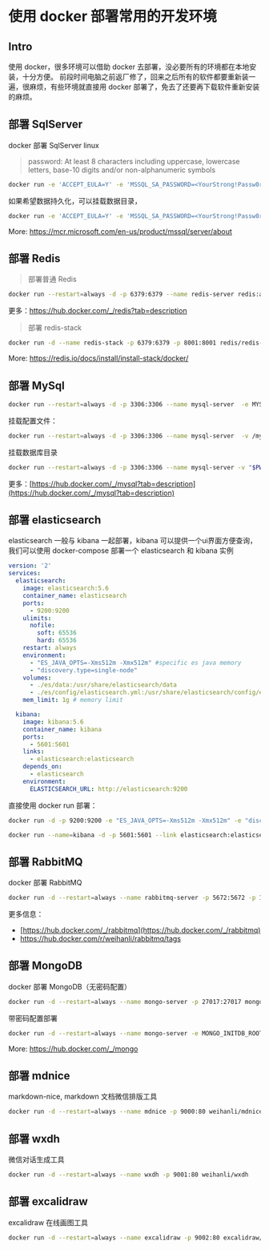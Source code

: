 # 使用 docker 部署常用的开发环境

## Intro

使用 docker，很多环境可以借助 docker 去部署，没必要所有的环境都在本地安装，十分方便。
前段时间电脑之前返厂修了，回来之后所有的软件都要重新装一遍，很麻烦，有些环境就直接用 docker 部署了，免去了还要再下载软件重新安装的麻烦。

## 部署 SqlServer

docker 部署 SqlServer linux

> password: At least 8 characters including uppercase, lowercase letters, base-10 digits and/or non-alphanumeric symbols

``` sh
docker run -e 'ACCEPT_EULA=Y' -e 'MSSQL_SA_PASSWORD=<YourStrong!Passw0rd>' -p 1433:1433 --name sqlserver --restart=always -d mcr.microsoft.com/mssql/server:2017-latest
```

如果希望数据持久化，可以挂载数据目录，

``` sh
docker run -e 'ACCEPT_EULA=Y' -e 'MSSQL_SA_PASSWORD=<YourStrong!Passw0rd>'  --name 'sql1' -p 1401:1433 -v sql1data:/var/opt/mssql -d  mcr.microsoft.com/mssql/server:2019-latest
```

More: <https://mcr.microsoft.com/en-us/product/mssql/server/about>

## 部署 Redis

> 部署普通 Redis

``` sh
docker run --restart=always -d -p 6379:6379 --name redis-server redis:alpine
```

更多：<https://hub.docker.com/_/redis?tab=description>

> 部署 redis-stack

``` sh
docker run -d --name redis-stack -p 6379:6379 -p 8001:8001 redis/redis-stack:latest
```

More: <https://redis.io/docs/install/install-stack/docker/>

## 部署 MySql

``` sh
docker run --restart=always -d -p 3306:3306 --name mysql-server  -e MYSQL_ROOT_PASSWORD=<rootPassword> mysql:8.0
```

挂载配置文件：

``` sh
docker run --restart=always -d -p 3306:3306 --name mysql-server  -v /my/custom:/etc/mysql/conf.d -e MYSQL_ROOT_PASSWORD=<rootPassword> mysql:8.0
```

挂载数据库目录

``` sh
docker run --restart=always -d -p 3306:3306 --name mysql-server -v "$PWD/data":/var/lib/mysql  -e MYSQL_ROOT_PASSWORD=my-secret-pw mysql:8.0
```

更多：[https://hub.docker.com/_/mysql?tab=description](https://hub.docker.com/_/mysql?tab=description)

## 部署 elasticsearch

elasticsearch 一般与 kibana 一起部署，kibana 可以提供一个ui界面方便查询，我们可以使用 docker-compose 部署一个 elasticsearch 和 kibana 实例

``` yaml
version: '2'
services:
  elasticsearch:
    image: elasticsearch:5.6
    container_name: elasticsearch
    ports:
      - 9200:9200
    ulimits:
      nofile:
        soft: 65536
        hard: 65536
    restart: always
    environment:
      - "ES_JAVA_OPTS=-Xms512m -Xmx512m" #specific es java memory
      - "discovery.type=single-node"
    volumes:
      - ./es/data:/usr/share/elasticsearch/data
      - ./es/config/elasticsearch.yml:/usr/share/elasticsearch/config/elasticsearch.yml
    mem_limit: 1g # memory limit

  kibana:
    image: kibana:5.6
    container_name: kibana
    ports:
      - 5601:5601
    links:
      - elasticsearch:elasticsearch
    depends_on:
      - elasticsearch
    environment:
      ELASTICSEARCH_URL: http://elasticsearch:9200
```

直接使用 docker run 部署：

``` sh
docker run -d -p 9200:9200 -e "ES_JAVA_OPTS=-Xms512m -Xmx512m" -e "discovery.type=single-node" --name=elasticsearch elasticsearch:5.6-alpine

docker run --name=kibana -d -p 5601:5601 --link elasticsearch:elasticsearch kibana:5.6
```

## 部署 RabbitMQ

docker 部署 RabbitMQ

``` sh
docker run -d --restart=always --name rabbitmq-server -p 5672:5672 -p 15672:15672 weihanli/rabbitmq
```

更多信息：
- [https://hub.docker.com/_/rabbitmq](https://hub.docker.com/_/rabbitmq)
- <https://hub.docker.com/r/weihanli/rabbitmq/tags>

## 部署 MongoDB

docker 部署 MongoDB（无密码配置）

``` sh
docker run -d --restart=always --name mongo-server -p 27017:27017 mongo
```

带密码配置部署

``` sh
docker run -d --restart=always --name mongo-server -e MONGO_INITDB_ROOT_USERNAME=mongoadmin -e MONGO_INITDB_ROOT_PASSWORD=secret mongo
```

More: <https://hub.docker.com/_/mongo>

## 部署 mdnice

markdown-nice, markdown 文档微信排版工具

```sh
docker run -d --restart=always --name mdnice -p 9000:80 weihanli/mdnice
```

## 部署 wxdh

微信对话生成工具

```sh
docker run -d --restart=always --name wxdh -p 9001:80 weihanli/wxdh
```

## 部署 excalidraw

excalidraw 在线画图工具

```sh
docker run -d --restart=always --name excalidraw -p 9002:80 excalidraw/excalidraw
```
